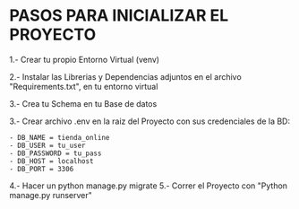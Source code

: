 # PASOS PARA INICIALIZAR EL PROYECTO

1.- Crear tu propio Entorno Virtual (venv)

2.- Instalar las Librerias y Dependencias adjuntos en el archivo "Requirements.txt", en tu entorno virtual

3.- Crea tu Schema en tu Base de datos

3.- Crear archivo .env en la raiz del Proyecto con sus credenciales de la BD:

    - DB_NAME = tienda_online
    - DB_USER = tu_user
    - DB_PASSWORD = tu_pass
    - DB_HOST = localhost
    - DB_PORT = 3306
4.- Hacer un python manage.py migrate
5.- Correr el Proyecto con "Python manage.py runserver"
